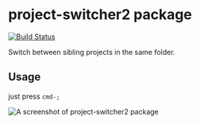 # project-switcher2 package

[![Build Status](https://travis-ci.org/carloshfoliveira/project-switcher.svg?branch=master)](https://travis-ci.org/carloshfoliveira/project-switcher)

Switch between sibling projects in the same folder.

## Usage

just press `cmd-;`

![A screenshot of project-switcher2 package](http://guileen.github.io/img/project-switcher/screenshot-switch.gif)
